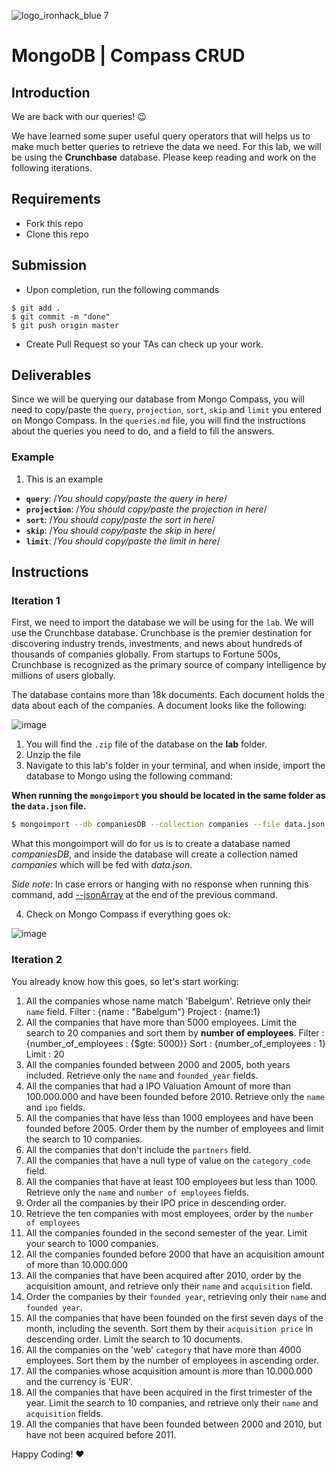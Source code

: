 ![logo_ironhack_blue 7](https://user-images.githubusercontent.com/23629340/40541063-a07a0a8a-601a-11e8-91b5-2f13e4e6b441.png)

# MongoDB | Compass CRUD

## Introduction

We are back with our queries! :wink:

We have learned some super useful query operators that will helps us to make much better queries to retrieve the data we need. For this lab, we will be using the **Crunchbase** database. Please keep reading and work on the following iterations.

## Requirements

- Fork this repo
- Clone this repo

## Submission

- Upon completion, run the following commands

```
$ git add .
$ git commit -m "done"
$ git push origin master
```

- Create Pull Request so your TAs can check up your work.

## Deliverables

Since we will be querying our database from Mongo Compass, you will need to copy/paste the `query`, `projection`, `sort`, `skip` and `limit` you entered on Mongo Compass. In the `queries.md` file, you will find the instructions about the queries you need to do, and a field to fill the answers.

### Example

1. This is an example

- **`query`**: /_You should copy/paste the query in here_/
- **`projection`**: /_You should copy/paste the projection in here_/
- **`sort`**: /_You should copy/paste the sort in here_/
- **`skip`**: /_You should copy/paste the skip in here_/
- **`limit`**: /_You should copy/paste the limit in here_/

## Instructions

### Iteration 1

First, we need to import the database we will be using for the `lab`. We will use the Crunchbase database. Crunchbase is the premier destination for discovering industry trends, investments, and news about hundreds of thousands of companies globally. From startups to Fortune 500s, Crunchbase is recognized as the primary source of company intelligence by millions of users globally.

The database contains more than 18k documents. Each document holds the data about each of the companies. A document looks like the following:

![image](https://user-images.githubusercontent.com/23629340/36494916-d6db1770-1733-11e8-903e-5119b3c1b688.png)

1. You will find the `.zip` file of the database on the **lab** folder.
2. Unzip the file
3. Navigate to this lab's folder in your terminal, and when inside, import the database to Mongo using the following command:

**When running the `mongoimport` you should be located in the same folder as the `data.json` file.**

```bash
$ mongoimport --db companiesDB --collection companies --file data.json
```

What this mongoimport will do for us is to create a database named _companiesDB_, and inside the database will create a collection named _companies_ which will be fed with _data.json_.

_Side note_: In case errors or hanging with no response when running this command, add [--jsonArray](https://docs.mongodb.com/manual/reference/program/mongoimport/#cmdoption-mongoimport-jsonarray) at the end of the previous command.

4. Check on Mongo Compass if everything goes ok:

![image](https://user-images.githubusercontent.com/23629340/36534191-1f1bc5ec-17c6-11e8-9463-4945679b98c0.png)

### Iteration 2

You already know how this goes, so let's start working:

1. All the companies whose name match 'Babelgum'. Retrieve only their `name` field.
Filter : {name : "Babelgum"}
Project : {name:1}
3. All the companies that have more than 5000 employees. Limit the search to 20 companies and sort them by **number of employees**.
Filter : {number_of_employees : {$gte: 5000}}
Sort : {number_of_employees : 1}
Limit : 20
7. All the companies founded between 2000 and 2005, both years included. Retrieve only the `name` and `founded_year` fields.
8. All the companies that had a IPO Valuation Amount of more than 100.000.000 and have been founded before 2010. Retrieve only the `name` and `ipo` fields.
9. All the companies that have less than 1000 employees and have been founded before 2005. Order them by the number of employees and limit the search to 10 companies.
10. All the companies that don't include the `partners` field.
11. All the companies that have a null type of value on the `category_code` field.
12. All the companies that have at least 100 employees but less than 1000. Retrieve only the `name` and `number of employees` fields.
13. Order all the companies by their IPO price in descending order.
14. Retrieve the ten companies with most employees, order by the `number of employees`
15. All the companies founded in the second semester of the year. Limit your search to 1000 companies.
16. All the companies founded before 2000 that have an acquisition amount of more than 10.000.000
17. All the companies that have been acquired after 2010, order by the acquisition amount, and retrieve only their `name` and `acquisition` field.
18. Order the companies by their `founded year`, retrieving only their `name` and `founded year`.
19. All the companies that have been founded on the first seven days of the month, including the seventh. Sort them by their `acquisition price` in descending order. Limit the search to 10 documents.
20. All the companies on the 'web' `category` that have more than 4000 employees. Sort them by the number of employees in ascending order.
21. All the companies whose acquisition amount is more than 10.000.000 and the currency is 'EUR'.
22. All the companies that have been acquired in the first trimester of the year. Limit the search to 10 companies, and retrieve only their `name` and `acquisition` fields.
23. All the companies that have been founded between 2000 and 2010, but have not been acquired before 2011.

Happy Coding! :heart:
